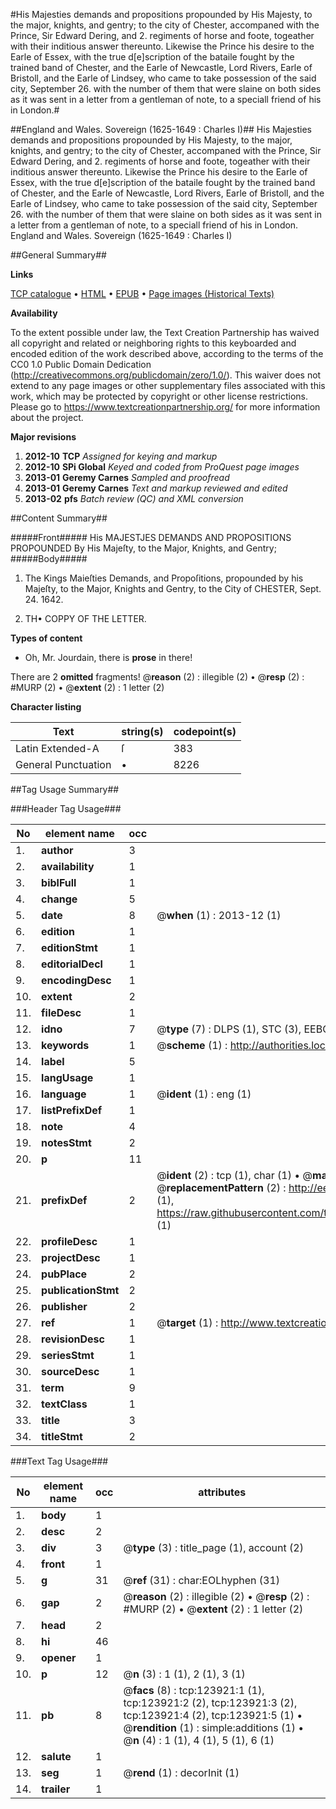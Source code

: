 #His Majesties demands and propositions propounded by His Majesty, to the major, knights, and gentry; to the city of Chester, accompaned with the Prince, Sir Edward Dering, and 2. regiments of horse and foote, togeather with their inditious answer thereunto. Likewise the Prince his desire to the Earle of Essex, with the true d[e]scription of the bataile fought by the trained band of Chester, and the Earle of Newcastle, Lord Rivers, Earle of Bristoll, and the Earle of Lindsey, who came to take possession of the said city, September 26. with the number of them that were slaine on both sides as it was sent in a letter from a gentleman of note, to a speciall friend of his in London.#

##England and Wales. Sovereign (1625-1649 : Charles I)##
His Majesties demands and propositions propounded by His Majesty, to the major, knights, and gentry; to the city of Chester, accompaned with the Prince, Sir Edward Dering, and 2. regiments of horse and foote, togeather with their inditious answer thereunto. Likewise the Prince his desire to the Earle of Essex, with the true d[e]scription of the bataile fought by the trained band of Chester, and the Earle of Newcastle, Lord Rivers, Earle of Bristoll, and the Earle of Lindsey, who came to take possession of the said city, September 26. with the number of them that were slaine on both sides as it was sent in a letter from a gentleman of note, to a speciall friend of his in London.
England and Wales. Sovereign (1625-1649 : Charles I)

##General Summary##

**Links**

[TCP catalogue](http://www.ota.ox.ac.uk/tcp/)  • 
[HTML](http://tei.it.ox.ac.uk/tcp/Texts-HTML/free/A78/A78773.html)  • 
[EPUB](http://tei.it.ox.ac.uk/tcp/Texts-EPUB/free/A78/A78773.epub) • 
[Page images (Historical Texts)](https://historicaltexts.jisc.ac.uk/eebo-99871510e)

**Availability**

To the extent possible under law, the Text Creation Partnership has waived all copyright and related or neighboring rights to this keyboarded and encoded edition of the work described above, according to the terms of the CC0 1.0 Public Domain Dedication (http://creativecommons.org/publicdomain/zero/1.0/). This waiver does not extend to any page images or other supplementary files associated with this work, which may be protected by copyright or other license restrictions. Please go to https://www.textcreationpartnership.org/ for more information about the project.

**Major revisions**

1. __2012-10__ __TCP__ *Assigned for keying and markup*
1. __2012-10__ __SPi Global__ *Keyed and coded from ProQuest page images*
1. __2013-01__ __Geremy Carnes__ *Sampled and proofread*
1. __2013-01__ __Geremy Carnes__ *Text and markup reviewed and edited*
1. __2013-02__ __pfs__ *Batch review (QC) and XML conversion*

##Content Summary##

#####Front#####
His MAJESTJES DEMANDS AND PROPOSITIONS PROPOUNDED By His Majeſty, to the Major, Knights, and Gentry;
#####Body#####

1. The Kings Maieſties Demands, and Propoſitions, propounded by his Majeſty, to the Major, Knights and Gentry, to the City of CHESTER, Sept. 24. 1642.

1. TH• COPPY OF THE LETTER.

**Types of content**

  * Oh, Mr. Jourdain, there is **prose** in there!

There are 2 **omitted** fragments! 
 @__reason__ (2) : illegible (2)  •  @__resp__ (2) : #MURP (2)  •  @__extent__ (2) : 1 letter (2)

**Character listing**


|Text|string(s)|codepoint(s)|
|---|---|---|
|Latin Extended-A|ſ|383|
|General Punctuation|•|8226|

##Tag Usage Summary##

###Header Tag Usage###

|No|element name|occ|attributes|
|---|---|---|---|
|1.|__author__|3||
|2.|__availability__|1||
|3.|__biblFull__|1||
|4.|__change__|5||
|5.|__date__|8| @__when__ (1) : 2013-12 (1)|
|6.|__edition__|1||
|7.|__editionStmt__|1||
|8.|__editorialDecl__|1||
|9.|__encodingDesc__|1||
|10.|__extent__|2||
|11.|__fileDesc__|1||
|12.|__idno__|7| @__type__ (7) : DLPS (1), STC (3), EEBO-CITATION (1), PROQUEST (1), VID (1)|
|13.|__keywords__|1| @__scheme__ (1) : http://authorities.loc.gov/ (1)|
|14.|__label__|5||
|15.|__langUsage__|1||
|16.|__language__|1| @__ident__ (1) : eng (1)|
|17.|__listPrefixDef__|1||
|18.|__note__|4||
|19.|__notesStmt__|2||
|20.|__p__|11||
|21.|__prefixDef__|2| @__ident__ (2) : tcp (1), char (1)  •  @__matchPattern__ (2) : ([0-9\-]+):([0-9IVX]+) (1), (.+) (1)  •  @__replacementPattern__ (2) : http://eebo.chadwyck.com/downloadtiff?vid=$1&page=$2 (1), https://raw.githubusercontent.com/textcreationpartnership/Texts/master/tcpchars.xml#$1 (1)|
|22.|__profileDesc__|1||
|23.|__projectDesc__|1||
|24.|__pubPlace__|2||
|25.|__publicationStmt__|2||
|26.|__publisher__|2||
|27.|__ref__|1| @__target__ (1) : http://www.textcreationpartnership.org/docs/. (1)|
|28.|__revisionDesc__|1||
|29.|__seriesStmt__|1||
|30.|__sourceDesc__|1||
|31.|__term__|9||
|32.|__textClass__|1||
|33.|__title__|3||
|34.|__titleStmt__|2||


###Text Tag Usage###

|No|element name|occ|attributes|
|---|---|---|---|
|1.|__body__|1||
|2.|__desc__|2||
|3.|__div__|3| @__type__ (3) : title_page (1), account (2)|
|4.|__front__|1||
|5.|__g__|31| @__ref__ (31) : char:EOLhyphen (31)|
|6.|__gap__|2| @__reason__ (2) : illegible (2)  •  @__resp__ (2) : #MURP (2)  •  @__extent__ (2) : 1 letter (2)|
|7.|__head__|2||
|8.|__hi__|46||
|9.|__opener__|1||
|10.|__p__|12| @__n__ (3) : 1 (1), 2 (1), 3 (1)|
|11.|__pb__|8| @__facs__ (8) : tcp:123921:1 (1), tcp:123921:2 (2), tcp:123921:3 (2), tcp:123921:4 (2), tcp:123921:5 (1)  •  @__rendition__ (1) : simple:additions (1)  •  @__n__ (4) : 1 (1), 4 (1), 5 (1), 6 (1)|
|12.|__salute__|1||
|13.|__seg__|1| @__rend__ (1) : decorInit (1)|
|14.|__trailer__|1||
